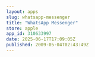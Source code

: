 ```yaml
---
layout: apps
slug: whatsapp-messenger
title: "WhatsApp Messenger"
store: apple
app_id: 310633997
date: 2025-06-17T17:09:05Z
published: 2009-05-04T02:43:49Z
---
```

